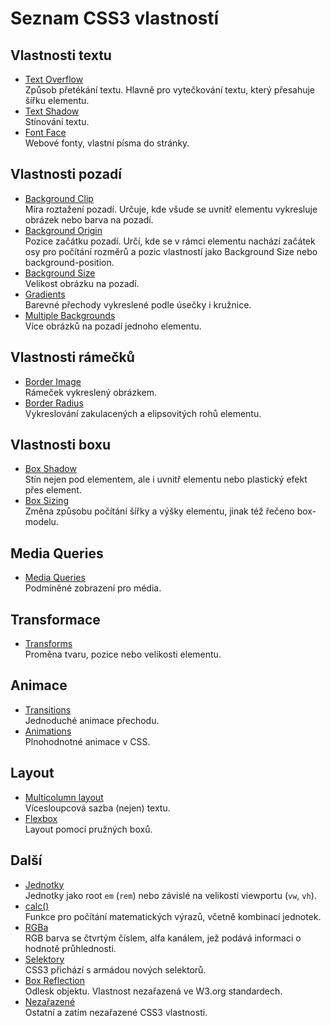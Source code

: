 # Seznam CSS3 vlastností

## Vlastnosti textu

- [Text Overflow](css3-text-overflow.md)  
  Způsob přetékání textu. Hlavně pro vytečkování textu, který přesahuje šířku elementu.
- [Text Shadow](css3-text-shadow.md)  
  Stínování textu.
- [Font Face](css3-font-face.md)  
  Webové fonty, vlastní písma do stránky.

## Vlastnosti pozadí

- [Background Clip](css3-background-clip.md)  
  Míra roztažení pozadí. Určuje, kde všude se uvnitř elementu vykresluje obrázek nebo barva na pozadí.
- [Background Origin](css3-background-origin.md)  
  Pozice začátku pozadí. Určí, kde se v rámci elementu nachází začátek osy pro počítání rozměrů a pozic vlastností jako Background Size nebo background-position.
- [Background Size](css3-background-size.md)  
  Velikost obrázku na pozadí.
- [Gradients](css3-gradients.md)  
  Barevné přechody vykreslené podle úsečky i kružnice.
- [Multiple Backgrounds](css3-multiple-backgrounds.md)  
  Více obrázků na pozadí jednoho elementu.

## Vlastnosti rámečků

- [Border Image](css3-border-image.md)  
  Rámeček vykreslený obrázkem.
- [Border Radius](css3-border-radius.md)  
  Vykreslování zakulacených a elipsovitých rohů elementu.  

## Vlastnosti boxu

- [Box Shadow](css3-box-shadow.md)  
  Stín nejen pod elementem, ale i uvnitř elementu nebo plastický efekt přes element.
- [Box Sizing](css3-box-sizing.md)  
  Změna způsobu počítání šířky a výšky elementu, jinak též řečeno box-modelu.

## Media Queries

- [Media Queries](css3-media-queries.md)  
  Podmíněné zobrazení pro média.

## Transformace

- [Transforms](css3-transforms.md)  
  Proměna tvaru, pozice nebo velikosti elementu.

## Animace

- [Transitions](css3-transitions.md)  
  Jednoduché animace přechodu.
- [Animations](css3-animations.md)  
  Plnohodnotné animace v CSS.

## Layout
  
- [Multicolumn layout](css3-multicolumn.md)  
  Vícesloupcová sazba (nejen) textu.
- [Flexbox](css3-flexbox.md)  
  Layout pomocí pružných boxů. 

## Další

- [Jednotky](css3-jednotky.md)  
  Jednotky jako root `em` (`rem`) nebo závislé na velikosti viewportu (`vw`, `vh`).
- [calc()](css3-calc.md)  
  Funkce pro počítání matematických výrazů, včetně kombinací jednotek.
- [RGBa](css3-rgba.md)  
  RGB barva se čtvrtým číslem, alfa kanálem, jež podává informaci o hodnotě průhlednosti.
- [Selektory](css3-selektory.md)  
  CSS3 přichází s armádou nových selektorů. 
- [Box Reflection](css3-box-reflection.md)  
  Odlesk objektu. Vlastnost nezařazená ve W3.org standardech.
- [Nezařazené](css3-nezarazene.md)  
  Ostatní a zatím nezařazené CSS3 vlastnosti.
